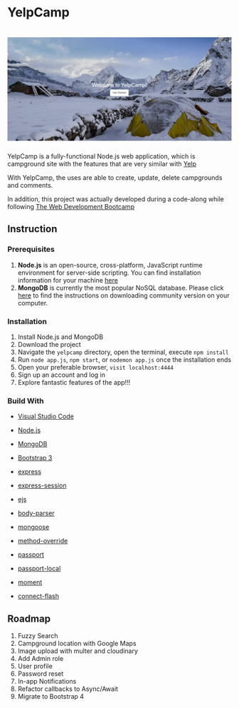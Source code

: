 # YelpCamp

# ![homepage-screenshot](images/homepage-screenshot.png)

YelpCamp is a fully-functional Node.js web application, which is campground site with the features that are very similar with [Yelp](https://www.yelp.com/)

With YelpCamp, the uses are able to create, update, delete campgrounds and comments.

In addition, this project was actually developed during a code-along while following [The Web Development Bootcamp](https://www.udemy.com/course/the-web-developer-bootcamp/)

## Instruction

### Prerequisites

1. **Node.js** is an open-source, cross-platform, JavaScript runtime environment for server-side scripting. You can find installation information for your machine [here](https://nodejs.org/en/download/)
2. **MongoDB** is currently the most popular NoSQL database. Please click [here](https://docs.mongodb.com/manual/administration/install-community/) to find the instructions on downloading community version on your computer.

### Installation

1. Install Node.js and MongoDB
2. Download the project
3. Navigate the `yelpcamp` directory, open the terminal, execute `npm install`
4. Run `node app.js`, `npm start`, or `nodemon app.js` once the installation ends
5. Open your preferable browser, `visit localhost:4444`
6. Sign up an account and log in
7. Explore fantastic features of the app!!!

### Build With

-   [Visual Studio Code](https://code.visualstudio.com/)
-   [Node.js](https://nodejs.org/en/)
-   [MongoDB](https://www.mongodb.com/)
-   [Bootstrap 3](https://getbootstrap.com/docs/3.3/)

-   [express](https://www.npmjs.com/package/express)
-   [express-session](https://www.npmjs.com/package/express-session)
-   [ejs](https://www.npmjs.com/package/ejs)
-   [body-parser](https://www.npmjs.com/package/body-parser)
-   [mongoose](https://www.npmjs.com/package/mongoose)
-   [method-override](https://www.npmjs.com/package/method-override)
-   [passport](https://www.npmjs.com/package/passport)
-   [passport-local](https://www.npmjs.com/package/passport-local)
-   [moment](https://www.npmjs.com/package/moment)
-   [connect-flash](https://www.npmjs.com/package/connect-flash)

## Roadmap

1. Fuzzy Search
2. Campground location with Google Maps
3. Image upload with multer and cloudinary
4. Add Admin role
5. User profile
6. Password reset
7. In-app Notifications
8. Refactor callbacks to Async/Await
9. Migrate to Bootstrap 4
